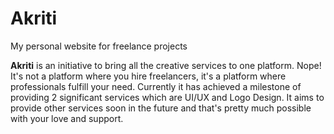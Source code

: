 # Akriti
My personal website for freelance projects

**Akriti** is an initiative to bring all the creative services to one platform. Nope! It's not a platform where you hire freelancers, it's a platform where professionals fulfill your need. Currently it has achieved a milestone of providing 2 significant services which are UI/UX and Logo Design. It aims to provide other services soon in the future and that's pretty much possible with your love and support.
